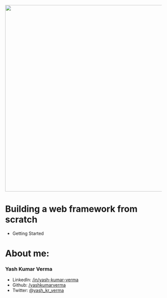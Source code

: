 <p align="center">
  <img src="https://www.hackthemountain.tech/img/logo.8c5e0711.png" width="600" />
</p>

# Building a web framework from scratch

- Getting Started

# About me:

### Yash Kumar Verma

- LinkedIn: [/in/yash-kumar-verma](https://www.linkedin.com/in/yash-kumar-verma/)
- Github: [/yashkumarverma](https://github.com/yashkumarverma/)
- Twitter: [@yash_kr_verma](https://twitter.com/yash_kr_verma)
